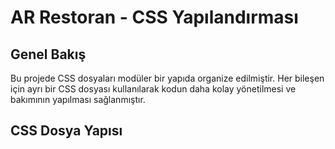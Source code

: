 
# AR Restoran - CSS Yapılandırması

## Genel Bakış

Bu projede CSS dosyaları modüler bir yapıda organize edilmiştir. Her bileşen için ayrı bir CSS dosyası kullanılarak kodun daha kolay yönetilmesi ve bakımının yapılması sağlanmıştır.

## CSS Dosya Yapısı

